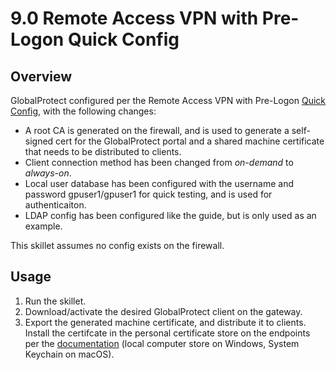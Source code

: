 # 9.0 Remote Access VPN with Pre-Logon Quick Config

## Overview

GlobalProtect configured per the Remote Access VPN with Pre-Logon [Quick Config](https://docs.paloaltonetworks.com/globalprotect/9-0/globalprotect-admin/globalprotect-quick-configs/remote-access-vpn-with-pre-logon.html),
with the following changes:

- A root CA is generated on the firewall, and is used to generate a self-signed cert for the GlobalProtect portal and a
  shared machine certificate that needs to be distributed to clients.
- Client connection method has been changed from *on-demand* to *always-on*.
- Local user database has been configured with the username and password gpuser1/gpuser1 for quick testing, and is
  used for authenticaiton.
- LDAP config has been configured like the guide, but is only used as an example.

This skillet assumes no config exists on the firewall.

## Usage

1. Run the skillet.
2. Download/activate the desired GlobalProtect client on the gateway.
3. Export the generated machine certificate, and distribute it to clients.  Install the certifcate in the personal
   certificate store on the endpoints per the [documentation](https://docs.paloaltonetworks.com/globalprotect/9-0/globalprotect-admin/authentication/set-up-client-certificate-authentication/deploy-machine-certificates-for-authentication.html#id80c6dea9-335f-4f4b-9309-77b3c11cb5f8_id2e243b63-a20c-48eb-b745-f7b98cce59db) (local computer store on Windows, System Keychain on macOS).